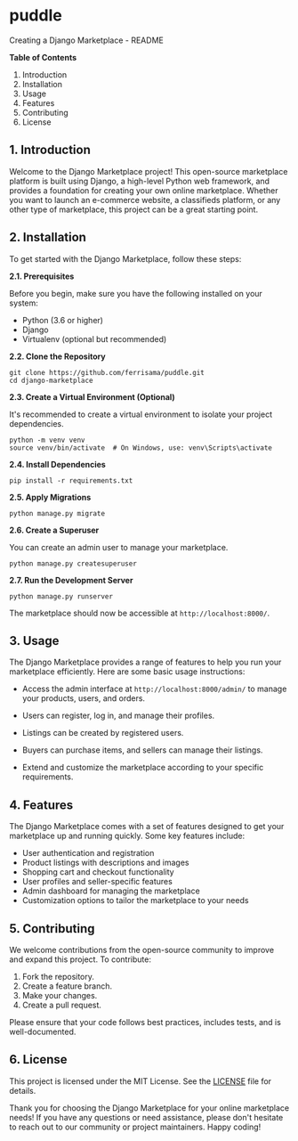 # puddle
Creating a Django Marketplace - README

**Table of Contents**
1. Introduction
2. Installation
3. Usage
4. Features
5. Contributing
6. License

## 1. Introduction

Welcome to the Django Marketplace project! This open-source marketplace platform is built using Django, a high-level Python web framework, and provides a foundation for creating your own online marketplace. Whether you want to launch an e-commerce website, a classifieds platform, or any other type of marketplace, this project can be a great starting point.

## 2. Installation

To get started with the Django Marketplace, follow these steps:

**2.1. Prerequisites**

Before you begin, make sure you have the following installed on your system:

- Python (3.6 or higher)
- Django
- Virtualenv (optional but recommended)

**2.2. Clone the Repository**

```shell
git clone https://github.com/ferrisama/puddle.git
cd django-marketplace
```

**2.3. Create a Virtual Environment (Optional)**

It's recommended to create a virtual environment to isolate your project dependencies.

```shell
python -m venv venv
source venv/bin/activate  # On Windows, use: venv\Scripts\activate
```

**2.4. Install Dependencies**

```shell
pip install -r requirements.txt
```

**2.5. Apply Migrations**

```shell
python manage.py migrate
```

**2.6. Create a Superuser**

You can create an admin user to manage your marketplace.

```shell
python manage.py createsuperuser
```

**2.7. Run the Development Server**

```shell
python manage.py runserver
```

The marketplace should now be accessible at `http://localhost:8000/`.

## 3. Usage

The Django Marketplace provides a range of features to help you run your marketplace efficiently. Here are some basic usage instructions:

- Access the admin interface at `http://localhost:8000/admin/` to manage your products, users, and orders.

- Users can register, log in, and manage their profiles.

- Listings can be created by registered users.

- Buyers can purchase items, and sellers can manage their listings.

- Extend and customize the marketplace according to your specific requirements.

## 4. Features

The Django Marketplace comes with a set of features designed to get your marketplace up and running quickly. Some key features include:

- User authentication and registration
- Product listings with descriptions and images
- Shopping cart and checkout functionality
- User profiles and seller-specific features
- Admin dashboard for managing the marketplace
- Customization options to tailor the marketplace to your needs

## 5. Contributing

We welcome contributions from the open-source community to improve and expand this project. To contribute:

1. Fork the repository.
2. Create a feature branch.
3. Make your changes.
4. Create a pull request.

Please ensure that your code follows best practices, includes tests, and is well-documented.

## 6. License

This project is licensed under the MIT License. See the [LICENSE](LICENSE) file for details.

Thank you for choosing the Django Marketplace for your online marketplace needs! If you have any questions or need assistance, please don't hesitate to reach out to our community or project maintainers. Happy coding!
